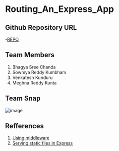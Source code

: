 # Routing_An_Express_App

## Github Repository URL
-[REPO](https://github.com/SOWMYAREDDY97/routing-an-express-app)



## Team Members
1. Bhagya Sree Chanda
1. Sowmya Reddy Kumbham
1. Venkatesh Kunduru
1. Meghna Reddy Kunta


## Team Snap
![image](Screenshot(39).png)


## Refferences

1. [Using middleware](https://expressjs.com/en/guide/using-middleware.html)
2. [Serving static files in Express](https://expressjs.com/en/starter/static-files.html)
